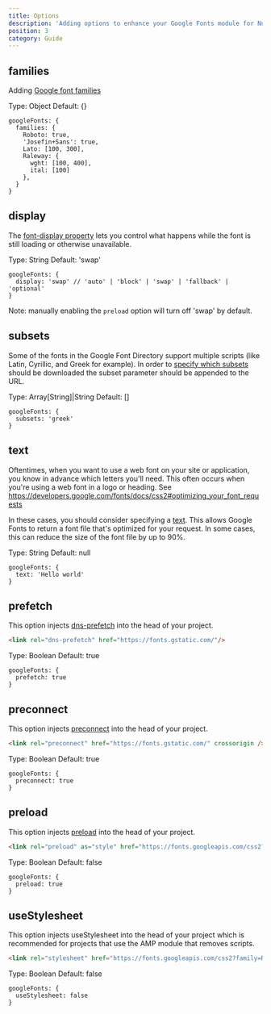 ```yaml
---
title: Options
description: 'Adding options to enhance your Google Fonts module for Nuxt'
position: 3
category: Guide
---
```


## families

Adding [Google font families](https://developers.google.com/fonts/docs/css2#quickstart_guides)

Type: Object
Default: {}

```js{}[nuxt.config.js]
googleFonts: {
  families: {
    Roboto: true,
    'Josefin+Sans': true,
    Lato: [100, 300],
    Raleway: {
      wght: [100, 400],
      ital: [100]
    },
  }
}
```

## display

The [font-display property](https://developers.google.com/fonts/docs/css2#use_font-display) lets you control what happens while the font is still loading or otherwise unavailable.

Type: String
Default: 'swap'

```js{}[nuxt.config.js]
googleFonts: {
  display: 'swap' // 'auto' | 'block' | 'swap' | 'fallback' | 'optional'
}
```

Note: manually enabling the `preload` option will turn off 'swap' by default.

## subsets

Some of the fonts in the Google Font Directory support multiple scripts (like Latin, Cyrillic, and Greek for example). In order to [specify which subsets](https://developers.google.com/fonts/docs/getting_started#specifying_script_subsets) should be downloaded the subset parameter should be appended to the URL.

Type: Array[String]|String
Default: []

```js{}[nuxt.config.js]
googleFonts: {
  subsets: 'greek'
}
```

## text

Oftentimes, when you want to use a web font on your site or application, you know in advance which letters you'll need.
This often occurs when you're using a web font in a logo or heading. See https://developers.google.com/fonts/docs/css2#optimizing_your_font_requests

In these cases, you should consider specifying a [text](https://developers.google.com/fonts/docs/css2#optimizing_your_font_requests).
This allows Google Fonts to return a font file that's optimized for your request. In some cases, this can reduce the size of the font file by up to 90%.

Type: String
Default: null

```js{}[nuxt.config.js]
googleFonts: {
  text: 'Hello world'
}
```

## prefetch

This option injects [dns-prefetch](https://developer.mozilla.org/en-US/docs/Web/Performance/dns-prefetch) into the head of your project.

```html
<link rel="dns-prefetch" href="https://fonts.gstatic.com/"/>
```

Type: Boolean
Default: true

```js{}[nuxt.config.js]
googleFonts: {
  prefetch: true
}
```

## preconnect

This option injects [preconnect](https://developer.mozilla.org/en-US/docs/Web/Performance/dns-prefetch#Best_practices) into the head of your project.

```html
<link rel="preconnect" href="https://fonts.gstatic.com/" crossorigin />
```

Type: Boolean
Default: true

```js{}[nuxt.config.js]
googleFonts: {
  preconnect: true
}
```

## preload

This option injects [preload](https://developer.mozilla.org/pt-BR/docs/Web/HTML/Preloading_content) into the head of your project.

```html
<link rel="preload" as="style" href="https://fonts.googleapis.com/css2?family=Roboto" />
```

Type: Boolean
Default: false

```js{}[nuxt.config.js]
googleFonts: {
  preload: true
}
```

## useStylesheet

This option injects useStylesheet into the head of your project which is recommended for projects that use the AMP module that removes scripts.

```html
<link rel="stylesheet" href="https://fonts.googleapis.com/css2?family=Roboto" />
```

Type: Boolean
Default: false

```js{}[nuxt.config.js]
googleFonts: {
  useStylesheet: false
}
```
